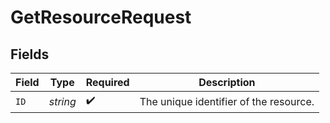 # GetResourceRequest


## Fields

| Field                                  | Type                                   | Required                               | Description                            |
| -------------------------------------- | -------------------------------------- | -------------------------------------- | -------------------------------------- |
| `ID`                                   | *string*                               | :heavy_check_mark:                     | The unique identifier of the resource. |